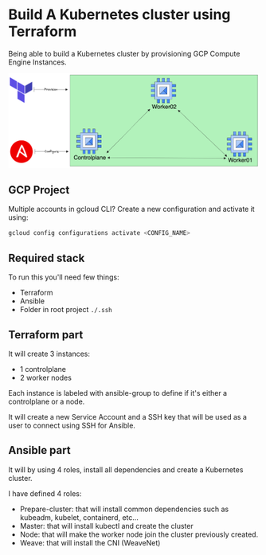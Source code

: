 # Build A Kubernetes cluster using Terraform

Being able to build a Kubernetes cluster by provisioning GCP Compute Engine Instances.

![Project scheme](scheme.png)
## GCP Project

Multiple accounts in gcloud CLI? Create a new configuration and activate it using:

```bash
gcloud config configurations activate <CONFIG_NAME>
```

## Required stack

To run this you'll need few things:

- Terraform
- Ansible
- Folder in root project `./.ssh`

## Terraform part

It will create 3 instances:

- 1 controlplane
- 2 worker nodes

Each instance is labeled with ansible-group to define if it's either a controlplane or a node.

It will create a new Service Account and a SSH key that will be used as a user to connect using SSH for Ansible.

## Ansible part

It will by using 4 roles, install all dependencies and create a Kubernetes cluster.

I have defined 4 roles:

- Prepare-cluster: that will install common dependencies such as kubeadm, kubelet, containerd, etc...
- Master: that will install kubectl and create the cluster
- Node: that will make the worker node join the cluster previously created.
- Weave: that will install the CNI (WeaveNet)

